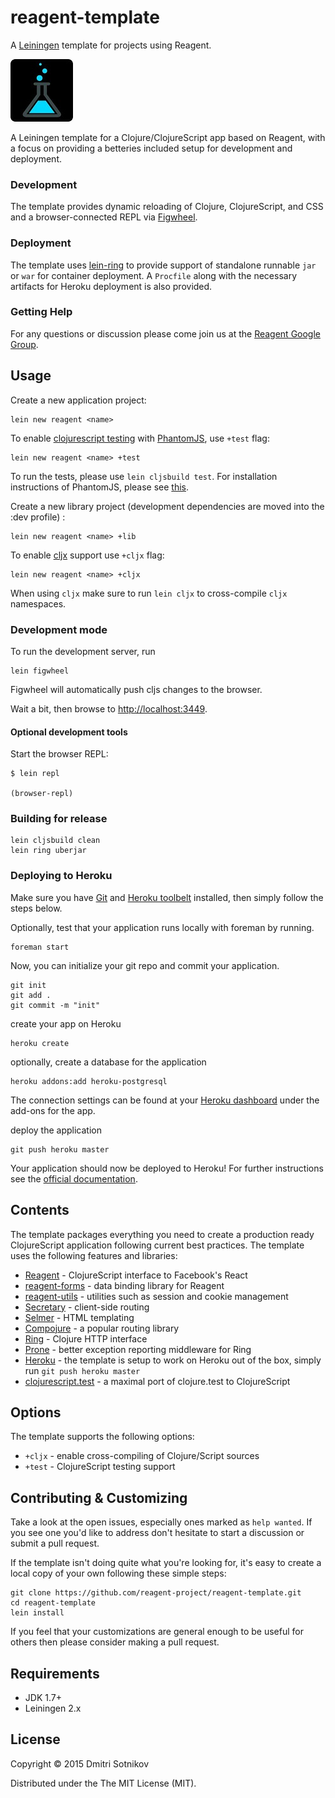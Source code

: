 # reagent-template

A [Leiningen](http://leiningen.org/) template for projects using Reagent.

![reagent-template](logo-rounded.jpg)

A Leiningen template for a Clojure/ClojureScript app based on Reagent, with a focus on providing
a betteries included setup for development and deployment.

### Development

The template provides dynamic reloading of Clojure, ClojureScript, and CSS and a browser-connected REPL
via [Figwheel](https://github.com/bhauman/lein-figwheel).

### Deployment

The template uses [lein-ring](https://github.com/weavejester/lein-ring) to provide
support of standalone runnable `jar` or `war` for container deployment. A `Procfile`
along with the necessary artifacts for Heroku deployment is also provided.

### Getting Help

For any questions or discussion please come join us at the [Reagent Google Group](https://groups.google.com/forum/#!forum/reagent-project).

## Usage

Create a new application project:

```
lein new reagent <name>
```

To enable [clojurescript testing](https://github.com/cemerick/clojurescript.test) with [PhantomJS](http://phantomjs.org/), use `+test` flag:

```
lein new reagent <name> +test
```
To run the tests, please use `lein cljsbuild test`. For installation instructions of PhantomJS, please see [this](http://phantomjs.org/download.html).


Create a new library project (development dependencies are moved into the :dev profile) :

```
lein new reagent <name> +lib
```


To enable [cljx](https://github.com/lynaghk/cljx) support use `+cljx` flag:

```
lein new reagent <name> +cljx
```
When using `cljx` make sure to run `lein cljx` to cross-compile `cljx` namespaces.


### Development mode

To run the development server, run

```
lein figwheel
```
Figwheel will automatically push cljs changes to the browser.

Wait a bit, then browse to [http://localhost:3449](http://localhost:3449).

#### Optional development tools

Start the browser REPL:

```
$ lein repl

(browser-repl)
```

### Building for release

```
lein cljsbuild clean
lein ring uberjar
```

### Deploying to Heroku

Make sure you have [Git](http://git-scm.com/downloads) and [Heroku toolbelt](https://toolbelt.heroku.com/) installed, then simply follow the steps below.

Optionally, test that your application runs locally with foreman by running.

```
foreman start
```

Now, you can initialize your git repo and commit your application.

```
git init
git add .
git commit -m "init"
```
create your app on Heroku

```
heroku create
```

optionally, create a database for the application

```
heroku addons:add heroku-postgresql
```

The connection settings can be found at your [Heroku dashboard](https://dashboard.heroku.com/apps/) under the add-ons for the app.

deploy the application

```
git push heroku master
```

Your application should now be deployed to Heroku!
For further instructions see the [official documentation](https://devcenter.heroku.com/articles/clojure).

## Contents

The template packages everything you need to create a production ready ClojureScript application following current best practices. The template uses the following features and libraries:

* [Reagent](https://github.com/reagent-project/reagent) - ClojureScript interface to Facebook's React
* [reagent-forms](https://github.com/reagent-project/reagent-forms) - data binding library for Reagent
* [reagent-utils](https://github.com/reagent-project/reagent-utils) - utilities such as session and cookie management
* [Secretary](https://github.com/gf3/secretary) - client-side routing
* [Selmer](https://github.com/yogthos/Selmer) - HTML templating
* [Compojure](https://github.com/weavejester/compojure) - a popular routing library
* [Ring](https://github.com/ring-clojure/ring) - Clojure HTTP interface
* [Prone](https://github.com/magnars/prone) - better exception reporting middleware for Ring
* [Heroku](https://www.heroku.com/) - the template is setup to work on Heroku out of the box, simply run `git push heroku master`
* [clojurescript.test](https://github.com/cemerick/clojurescript.test) - a maximal port of clojure.test to ClojureScript
 
## Options

The template supports the following options:

* `+cljx` - enable cross-compiling of Clojure/Script sources
* `+test` - ClojureScript testing support
 
## Contributing & Customizing

Take a look at the open issues, especially ones marked as `help wanted`. If you see one you'd like to address don't hesitate to start a discussion or submit a pull request.

If the template isn't doing quite what you're looking for, it's easy to create a local copy of your own following these simple steps:

```
git clone https://github.com/reagent-project/reagent-template.git
cd reagent-template
lein install
```

If you feel that your customizations are general enough to be useful for others then please consider making a pull request.

## Requirements

* JDK 1.7+
* Leiningen 2.x

## License

Copyright © 2015 Dmitri Sotnikov 

Distributed under the The MIT License (MIT).



